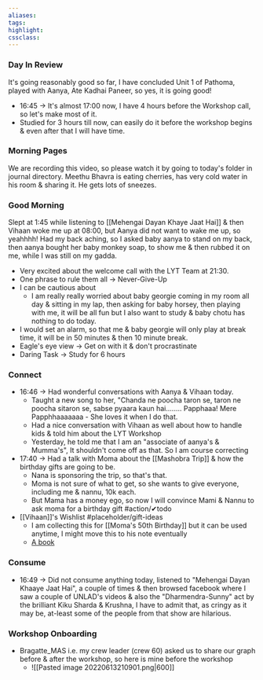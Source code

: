 ```yaml
---
aliases:  
tags:
highlight:  
cssclass:
---
```

### Day In Review
It's going reasonably good so far, I have concluded Unit 1 of Pathoma, played with Aanya, Ate Kadhai Paneer, so yes, it is going good!
- 16:45 → It's almost 17:00 now, I have 4 hours before the Workshop call, so let's make most of it.
- Studied for 3 hours till now, can easily do it before the workshop begins & even after that I will have time.
### Morning Pages
We are recording this video, so please watch it by going to today's folder in journal directory.
Meethu Bhavra is eating cherries, has very cold water in his room & sharing it. He gets lots of sneezes.
### Good Morning
Slept at 1:45 while listening to [[Mehengai Dayan Khaye Jaat Hai]] & then Vihaan woke me up at 08:00, but Aanya did not want to wake me up, so yeahhhh!
Had my back aching, so I asked baby aanya to stand on my back, then aanya bought her baby monkey soap, to show me & then rubbed it on me, while I was still on my gadda.
- Very excited about the welcome call with the LYT Team at 21:30.
- One phrase to rule them all → Never-Give-Up
- I can be cautious about
    - I am really really worried about baby georgie coming in my room all day & sitting in my lap, then asking for baby horsey, then playing with me, it will be all fun but I also want to study & baby chotu has nothing to do today.
- I would set an alarm, so that me & baby georgie will only play at break time, it will be in 50 minutes & then 10 minute break.
- Eagle's eye view → Get on with it & don't procrastinate
- Daring Task → Study for 6 hours

### Connect
- 16:46 → Had wonderful conversations with Aanya & Vihaan today.
    - Taught a new song to her, "Chanda ne poocha taron se, taron ne poocha sitaron se, sabse pyaara kaun hai........ Papphaaa! Mere Papphhaaaaaaa
          - She loves it when I do that.
    - Had a nice conversation with Vihaan as well about how to handle kids & told him about the LYT Workshop
    - Yesterday, he told me that I am an "associate of aanya's & Mumma's", It shouldn't come off as that. So I am course correcting 
- 17:40 → Had a talk with Moma about the [[Mashobra Trip]] & how the birthday gifts are going to be.
	- Nana is sponsoring the trip, so that's that.
	- Moma is not sure of what to get, so she wants to give everyone, including me & nannu, 10k each.
	- But Mama has a money ego, so now I will convince Mami & Nannu to ask moma for a birthday gift #action/✔todo  
- [[Vihaan]]'s Wishlist #placeholder/gift-ideas 
	- I am collecting this for [[Moma's 50th Birthday]] but it can be used anytime, I might move this to his note eventually
	- [A book](https://www.google.com/search?q=cat%20kidcomic%20club%20%233)
### Consume
- 16:49 → Did not consume anything today, listened to "Mehengai Dayan Khaaye Jaat Hai", a couple of times & then browsed facebook where I saw a couple of UNLAD's videos & also the "Dharmendra-Sunny" act by the brilliant Kiku Sharda & Krushna, I have to admit that, as cringy as it may be, at-least some of the people from that show are hilarious.

### Workshop Onboarding
- Bragatte_MAS i.e. my crew leader (crew 60) asked us to share our graph before & after the workshop, so here is mine before the workshop
	- ![[Pasted image 20220613210901.png|600]]
